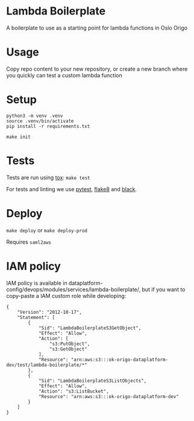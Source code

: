 Lambda Boilerplate
=============
A boilerplate to use as a starting point for lambda functions in Oslo Origo

# Usage
Copy repo content to your new repository, or create a new branch where you quickly can test a custom lambda function

# Setup
```
python3 -m venv .venv
source .venv/bin/activate
pip install -r requirements.txt
```

```
make init
```

# Tests

Tests are run using [tox](https://pypi.org/project/tox/): `make test`

For tests and linting we use [pytest](https://pypi.org/project/pytest/), [flake8](https://pypi.org/project/flake8/) and [black](https://pypi.org/project/black/).

# Deploy

`make deploy` or `make deploy-prod`

Requires `saml2aws`

# IAM policy
IAM policy is available in dataplatform-config/devops/modules/services/lambda-boilerplate/, but if you want to copy-paste a IAM custom role while developing:
```
{
    "Version": "2012-10-17",
    "Statement": [
        {
            "Sid": "LambdaBoilerplateS3GetObject",
            "Effect": "Allow",
            "Action": [
                "s3:PutObject",
                "s3:GetObject"
            ],
            "Resource": "arn:aws:s3:::ok-origo-dataplatform-dev/test/lambda-boilerplate/*"
        },
        {
            "Sid": "LambdaBoilerplateS3ListObjects",
            "Effect": "Allow",
            "Action": "s3:ListBucket",
            "Resource": "arn:aws:s3:::ok-origo-dataplatform-dev"
        }
    ]
}
```
